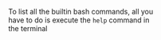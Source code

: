 To list all the builtin bash commands, all you  
have to do is execute the `help` command in  
the terminal  
